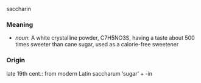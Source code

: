 saccharin
### Meaning
+ _noun_: A white crystalline powder, C7H5NO3S, having a taste about 500 times sweeter than cane sugar, used as a calorie-free sweetener

### Origin

late 19th cent.: from modern Latin saccharum ‘sugar’ + -in
